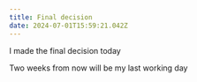 ```yaml
---
title: Final decision
date: 2024-07-01T15:59:21.042Z
---
```


I made the final decision today

Two weeks from now will be my last working day
